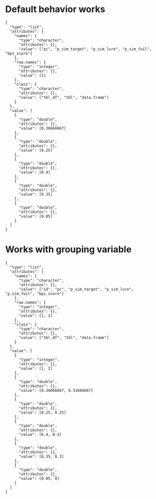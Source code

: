 # Default behavior works

    {
      "type": "list",
      "attributes": {
        "names": {
          "type": "character",
          "attributes": {},
          "value": ["pc", "p_sim_target", "p_sim_lure", "p_sim_foil", "bps_score"]
        },
        "row.names": {
          "type": "integer",
          "attributes": {},
          "value": [1]
        },
        "class": {
          "type": "character",
          "attributes": {},
          "value": ["tbl_df", "tbl", "data.frame"]
        }
      },
      "value": [
        {
          "type": "double",
          "attributes": {},
          "value": [0.36666667]
        },
        {
          "type": "double",
          "attributes": {},
          "value": [0.25]
        },
        {
          "type": "double",
          "attributes": {},
          "value": [0.4]
        },
        {
          "type": "double",
          "attributes": {},
          "value": [0.35]
        },
        {
          "type": "double",
          "attributes": {},
          "value": [0.05]
        }
      ]
    }

# Works with grouping variable

    {
      "type": "list",
      "attributes": {
        "names": {
          "type": "character",
          "attributes": {},
          "value": ["id", "pc", "p_sim_target", "p_sim_lure", "p_sim_foil", "bps_score"]
        },
        "row.names": {
          "type": "integer",
          "attributes": {},
          "value": [1, 2]
        },
        "class": {
          "type": "character",
          "attributes": {},
          "value": ["tbl_df", "tbl", "data.frame"]
        }
      },
      "value": [
        {
          "type": "integer",
          "attributes": {},
          "value": [1, 2]
        },
        {
          "type": "double",
          "attributes": {},
          "value": [0.36666667, 0.31666667]
        },
        {
          "type": "double",
          "attributes": {},
          "value": [0.25, 0.25]
        },
        {
          "type": "double",
          "attributes": {},
          "value": [0.4, 0.3]
        },
        {
          "type": "double",
          "attributes": {},
          "value": [0.35, 0.3]
        },
        {
          "type": "double",
          "attributes": {},
          "value": [0.05, 0]
        }
      ]
    }

